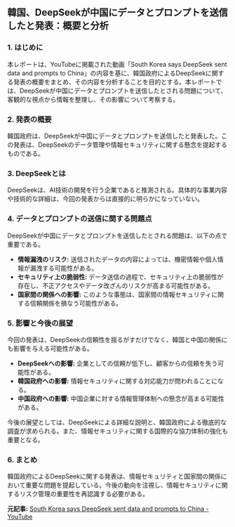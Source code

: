 ## 韓国、DeepSeekが中国にデータとプロンプトを送信したと発表：概要と分析

### 1. はじめに

本レポートは、YouTubeに掲載された動画「South Korea says DeepSeek sent data and prompts to China」の内容を基に、韓国政府によるDeepSeekに関する発表の概要をまとめ、その内容を分析することを目的とする。本レポートでは、DeepSeekが中国にデータとプロンプトを送信したとされる問題について、客観的な視点から情報を整理し、その影響について考察する。

### 2. 発表の概要

韓国政府は、DeepSeekが中国にデータとプロンプトを送信したと発表した。この発表は、DeepSeekのデータ管理や情報セキュリティに関する懸念を提起するものである。

### 3. DeepSeekとは

DeepSeekは、AI技術の開発を行う企業であると推測される。具体的な事業内容や技術的な詳細は、今回の発表からは直接的に明らかになっていない。

### 4. データとプロンプトの送信に関する問題点

DeepSeekが中国にデータとプロンプトを送信したとされる問題は、以下の点で重要である。

* **情報漏洩のリスク:** 送信されたデータの内容によっては、機密情報や個人情報が漏洩する可能性がある。
* **セキュリティ上の脆弱性:** データ送信の過程で、セキュリティ上の脆弱性が存在し、不正アクセスやデータ改ざんのリスクが高まる可能性がある。
* **国家間の関係への影響:** このような事態は、国家間の情報セキュリティに関する信頼関係を損なう可能性がある。

### 5. 影響と今後の展望

今回の発表は、DeepSeekの信頼性を揺るがすだけでなく、韓国と中国の関係にも影響を与える可能性がある。

* **DeepSeekへの影響:** 企業としての信頼が低下し、顧客からの信頼を失う可能性がある。
* **韓国政府への影響:** 情報セキュリティに関する対応能力が問われることになる。
* **中国政府への影響:** 中国企業に対する情報管理体制への懸念が高まる可能性がある。

今後の展望としては、DeepSeekによる詳細な説明と、韓国政府による徹底的な調査が求められる。また、情報セキュリティに関する国際的な協力体制の強化も重要となる。

### 6. まとめ

韓国政府によるDeepSeekに関する発表は、情報セキュリティと国家間の関係において重要な問題を提起している。今後の動向を注視し、情報セキュリティに関するリスク管理の重要性を再認識する必要がある。


**元記事:** [South Korea says DeepSeek sent data and prompts to China - YouTube](https://www.youtube.com/watch?v=wAEYPq6Yj6I)